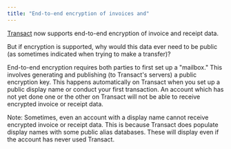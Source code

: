 ```yaml
---
title: "End-to-end encryption of invoices and"
---
```


[Transact](https://transactcc.github.io/) now supports end-to-end encryption of invoice and receipt data.

But if encryption is supported, why would this data ever need to be public (as sometimes indicated when trying to make a transfer)?

End-to-end encryption requires both parties to first set up a "mailbox." This involves generating and publishing (to Transact's servers) a public encryption key. This happens automatically on Transact when you set up a public display name or conduct your first transaction. An account which has not yet done one or the other on Transact will not be able to receive encrypted invoice or receipt data.

Note: Sometimes, even an account with a display name cannot receive encrypted invoice or receipt data. This is because Transact does populate display names with some public alias databases. These will display even if the account has never used Transact.
